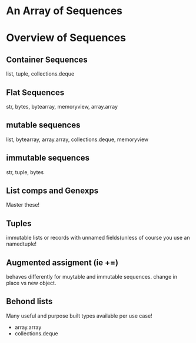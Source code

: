 # An Array of Sequences

# Overview of Sequences 
## Container Sequences
list, tuple, collections.deque

## Flat Sequences
str, bytes, bytearray, memoryview, array.array

## mutable sequences
list, bytearray, array.array, collections.deque, memoryview

## immutable sequences
str, tuple, bytes

## List comps and Genexps
Master these! 

## Tuples
immutable lists or records with unnamed fields(unless of course you use an namedtuple!

## Augmented assigment (ie +=)
behaves differently for muytable and immutable sequences. change in place vs new object.

## Behond lists
Many useful and purpose built types available per use case! 
- array.array
- collections.deque
